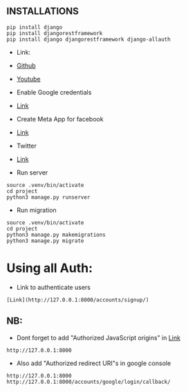 ## INSTALLATIONS
```
pip install django
pip install djangorestframework
pip install django djangorestframework django-allauth
```

- Link: 
- [Github](https://www.youtube.com/watch?v=d7OxfJZOIhQ&t=10s)
- [Youtube](https://github.com/CryceTruly/incomeexpensesapi)

- Enable Google credentials
- [Link](https://console.cloud.google.com/apis/credentials/consent?project=social-authentiaction)

- Create Meta App for facebook
- [Link](https://developers.facebook.com/apps)

- Twitter
- [Link](https://developer.twitter.com/en/portal/apps)

- Run server
```
source .venv/bin/activate
cd project
python3 manage.py runserver
```

- Run migration
```
source .venv/bin/activate
cd project
python3 manage.py makemigrations
python3 manage.py migrate
```

# Using all Auth:
- Link to authenticate users
```
[Link](http://127.0.0.1:8000/accounts/signup/)
```

## NB:
- Dont forget to add "Authorized JavaScript origins" in [Link](https://console.cloud.google.com/apis/credentials/) 
```
http://127.0.0.1:8000
```
- Also add "Authorized redirect URI"s in google console
```
http://127.0.0.1:8000
http://127.0.0.1:8000/accounts/google/login/callback/
```